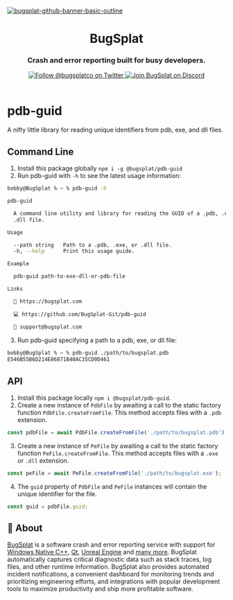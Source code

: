[![bugsplat-github-banner-basic-outline](https://user-images.githubusercontent.com/20464226/149019306-3186103c-5315-4dad-a499-4fd1df408475.png)](https://bugsplat.com)
<br/>
# <div align="center">BugSplat</div> 
### **<div align="center">Crash and error reporting built for busy developers.</div>**
<div align="center">
    <a href="https://twitter.com/BugSplatCo">
        <img alt="Follow @bugsplatco on Twitter" src="https://img.shields.io/twitter/follow/bugsplatco?label=Follow%20BugSplat&style=social">
    </a>
    <a href="https://discord.gg/bugsplat">
        <img alt="Join BugSplat on Discord" src="https://img.shields.io/discord/664965194799251487?label=Join%20Discord&logo=Discord&style=social">
    </a>
</div>

<br/>

# pdb-guid

A nifty little library for reading unique identifiers from pdb, exe, and dll files.

## Command Line

1. Install this package globally `npm i -g @bugsplat/pdb-guid`
2. Run pdb-guid with `-h` to see the latest usage information:

```bash
bobby@BugSplat % ~ % pdb-guid -h

pdb-guid

  A command line utility and library for reading the GUID of a .pdb, .exe, or   
  .dll file.                                                                    

Usage

  --path string   Path to a .pdb, .exe, or .dll file. 
  -h, --help      Print this usage guide.             

Example

  pdb-guid path-to-exe-dll-or-pdb-file 

Links

  🐛 https://bugsplat.com                     
                                              
  💻 https://github.com/BugSplat-Git/pdb-guid 
                                              
  💌 support@bugsplat.com 
```

3. Run pdb-guid specifying a path to a pdb, exe, or dll file:

```bash
bobby@BugSplat % ~ % pdb-guid ./path/to/bugsplat.pdb
E546B55B6D214E86871B40AC35CD0D461
```

## API

1. Install this package locally `npm i @bugsplat/pdb-guid`.
2. Create a new instance of `PdbFile` by awaiting a call to the static factory function `PdbFile.createFromFile`. This method accepts files with a `.pdb` extension.

```ts
const pdbFile = await PdbFile.createFromFile('./path/to/bugsplat.pdb');
```

3. Create a new instance of `PeFile` by awaiting a call to the static factory function `PeFile.createFromFile`. This method accepts files with a `.exe` or `.dll` extension. 

```ts
const peFile = await PeFile.createFromFile('./path/to/bugsplat.exe');
```

4. The `guid` property of `PdbFile` and `PeFile` instances will contain the unique identifier for the file.

```ts
const guid = pdbFile.guid;
```

## 🐛 About

[BugSplat](https://bugsplat.com) is a software crash and error reporting service with support for [Windows Native C++](https://docs.bugsplat.com/introduction/getting-started/integrations/desktop/cplusplus), [Qt](https://docs.bugsplat.com/introduction/getting-started/integrations/cross-platform/qt), [Unreal Engine](https://docs.bugsplat.com/introduction/getting-started/integrations/game-development/unreal-engine) and [many more](https://docs.bugsplat.com/introduction/getting-started/integrations). BugSplat automatically captures critical diagnostic data such as stack traces, log files, and other runtime information. BugSplat also provides automated incident notifications, a convenient dashboard for monitoring trends and prioritizing engineering efforts, and integrations with popular development tools to maximize productivity and ship more profitable software.
